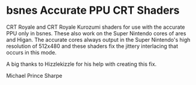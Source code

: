 # bsnes Accurate PPU CRT Shaders

CRT Royale and CRT Royale Kurozumi shaders for use with the accurate PPU only in bsnes. These also work on the Super Nintendo cores of ares and Higan. The accurate cores always output in the Super Nintendo's high resolution of 512x480 and these shaders fix the jittery interlacing that occurs in this mode. 

A big thanks to Hizzlekizzle for his help with creating this fix.

Michael Prince Sharpe
